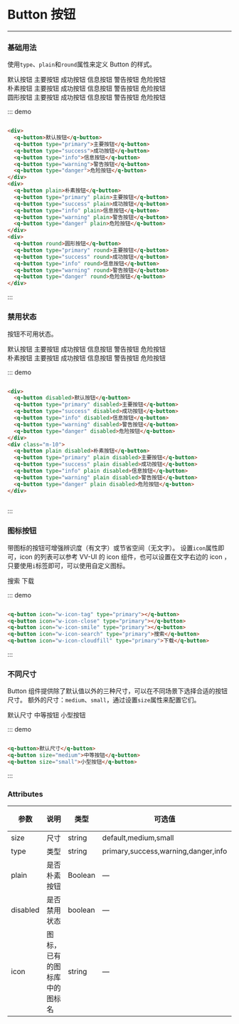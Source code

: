 # Button 按钮
----
### 基础用法
使用```type```、```plain```和```round```属性来定义 Button 的样式。

<div class="demo-block">
  <div>
    <q-button>默认按钮</q-button>
    <q-button type="primary">主要按钮</q-button>
    <q-button type="success">成功按钮</q-button>
    <q-button type="info">信息按钮</q-button>
    <q-button type="warning">警告按钮</q-button>
    <q-button type="danger">危险按钮</q-button>
  </div>
  <div class="m-10">
    <q-button plain>朴素按钮</q-button>
    <q-button type="primary" plain>主要按钮</q-button>
    <q-button type="success" plain>成功按钮</q-button>
    <q-button type="info" plain>信息按钮</q-button>
    <q-button type="warning" plain>警告按钮</q-button>
    <q-button type="danger" plain>危险按钮</q-button>
  </div>
  <div class="m-10">
    <q-button round>圆形按钮</q-button>
    <q-button type="primary" round>主要按钮</q-button>
    <q-button type="success" round>成功按钮</q-button>
    <q-button type="info" round>信息按钮</q-button>
    <q-button type="warning" round>警告按钮</q-button>
    <q-button type="danger" round>危险按钮</q-button>
  </div>
</div>

::: demo
```html

<div>
  <q-button>默认按钮</q-button>
  <q-button type="primary">主要按钮</q-button>
  <q-button type="success">成功按钮</q-button>
  <q-button type="info">信息按钮</q-button>
  <q-button type="warning">警告按钮</q-button>
  <q-button type="danger">危险按钮</q-button>
</div>
<div>
  <q-button plain>朴素按钮</q-button>
  <q-button type="primary" plain>主要按钮</q-button>
  <q-button type="success" plain>成功按钮</q-button>
  <q-button type="info" plain>信息按钮</q-button>
  <q-button type="warning" plain>警告按钮</q-button>
  <q-button type="danger" plain>危险按钮</q-button>
</div>
<div>
  <q-button round>圆形按钮</q-button>
  <q-button type="primary" round>主要按钮</q-button>
  <q-button type="success" round>成功按钮</q-button>
  <q-button type="info" round>信息按钮</q-button>
  <q-button type="warning" round>警告按钮</q-button>
  <q-button type="danger" round>危险按钮</q-button>
</div>

```
:::

### 禁用状态

按钮不可用状态。

<div class="demo-block">
  <div>
    <q-button disabled>默认按钮</q-button>
    <q-button type="primary" disabled>主要按钮</q-button>
    <q-button type="success" disabled>成功按钮</q-button>
    <q-button type="info" disabled>信息按钮</q-button>
    <q-button type="warning" disabled>警告按钮</q-button>
    <q-button type="danger" disabled>危险按钮</q-button>
  </div>
  <div class="m-10">
    <q-button plain disabled>朴素按钮</q-button>
    <q-button type="primary" plain disabled>主要按钮</q-button>
    <q-button type="success" plain disabled>成功按钮</q-button>
    <q-button type="info" plain disabled>信息按钮</q-button>
    <q-button type="warning" plain disabled>警告按钮</q-button>
    <q-button type="danger" plain disabled>危险按钮</q-button>
  </div>
</div>

::: demo
```html

<div>
  <q-button disabled>默认按钮</q-button>
  <q-button type="primary" disabled>主要按钮</q-button>
  <q-button type="success" disabled>成功按钮</q-button>
  <q-button type="info" disabled>信息按钮</q-button>
  <q-button type="warning" disabled>警告按钮</q-button>
  <q-button type="danger" disabled>危险按钮</q-button>
</div>
<div class="m-10">
  <q-button plain disabled>朴素按钮</q-button>
  <q-button type="primary" plain disabled>主要按钮</q-button>
  <q-button type="success" plain disabled>成功按钮</q-button>
  <q-button type="info" plain disabled>信息按钮</q-button>
  <q-button type="warning" plain disabled>警告按钮</q-button>
  <q-button type="danger" plain disabled>危险按钮</q-button>
</div>
  
```
:::

### 图标按钮
带图标的按钮可增强辨识度（有文字）或节省空间（无文字）。
设置```icon```属性即可，icon 的列表可以参考 VV-UI 的 icon 组件，也可以设置在文字右边的 icon ，只要使用```i```标签即可，可以使用自定义图标。
<div class="demo-block">
  <q-button icon="w-icon-tag" type="primary"></q-button>
  <q-button icon="w-icon-close" type="primary"></q-button>
  <q-button icon="w-icon-smile" type="primary"></q-button>
  <q-button icon="w-icon-search" type="primary">搜索</q-button>
  <q-button icon="w-icon-cloudfill" type="primary">下载</q-button>
</div>

::: demo
```html

<q-button icon="w-icon-tag" type="primary"></q-button>
<q-button icon="w-icon-close" type="primary"></q-button>
<q-button icon="w-icon-smile" type="primary"></q-button>
<q-button icon="w-icon-search" type="primary">搜索</q-button>
<q-button icon="w-icon-cloudfill" type="primary">下载</q-button>

```
:::


### 不同尺寸

Button 组件提供除了默认值以外的三种尺寸，可以在不同场景下选择合适的按钮尺寸。
额外的尺寸：```medium```、```small```，通过设置```size```属性来配置它们。
<div class="demo-block">
  <q-button>默认尺寸</q-button>
  <q-button size="medium">中等按钮</q-button>
  <q-button size="small">小型按钮</q-button>
</div>

::: demo
```html

<q-button>默认尺寸</q-button>
<q-button size="medium">中等按钮</q-button>
<q-button size="small">小型按钮</q-button>

```
:::

### Attributes
| 参数      | 说明    | 类型      | 可选值       | 默认值   |
|---------- |-------- |---------- |-------------  |-------- |
| size     | 尺寸   | string  |   default,medium,small            |    —     |
| type     | 类型   | string    |   primary,success,warning,danger,info |     —    |
| plain     | 是否朴素按钮   | Boolean    | — | false   |
| disabled  | 是否禁用状态    | boolean   | —   | false   |
| icon  | 图标，已有的图标库中的图标名 | string   |  —  |  —  |
